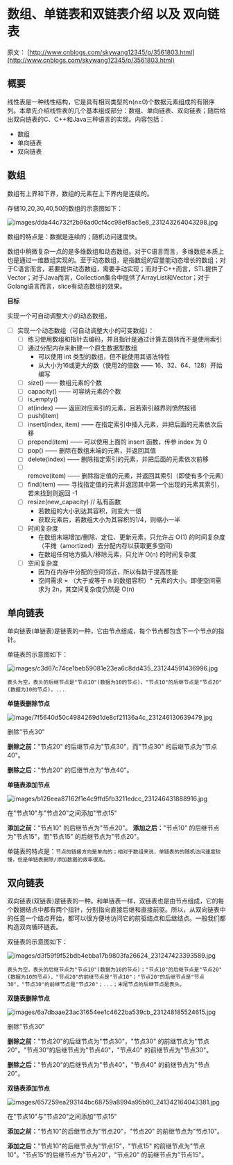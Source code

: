 # 数组、单链表和双链表介绍 以及 双向链表

原文： [http://www.cnblogs.com/skywang12345/p/3561803.html](http://www.cnblogs.com/skywang12345/p/3561803.html)

## 概要

线性表是一种线性结构，它是具有相同类型的n(n≥0)个数据元素组成的有限序列。本章先介绍线性表的几个基本组成部分：数组、单向链表、双向链表；随后给出双向链表的C、C++和Java三种语言的实现。内容包括：

- 数组
- 单向链表
- 双向链表

## 数组

数组有上界和下界，数组的元素在上下界内是连续的。

存储10,20,30,40,50的数组的示意图如下：

![images/dda44c732f2b96ad0cf4cc98ef8ac5e8_231243264043298.jpg](images/dda44c732f2b96ad0cf4cc98ef8ac5e8_231243264043298.jpg)

数组的特点是：数据是连续的；随机访问速度快。

数组中稍微复杂一点的是多维数组和动态数组。对于C语言而言，多维数组本质上也是通过一维数组实现的。至于动态数组，是指数组的容量能动态增长的数组；对于C语言而言，若要提供动态数组，需要手动实现；而对于C++而言，STL提供了Vector；对于Java而言，Collection集合中提供了ArrayList和Vector；对于Golang语言而言，slice有动态数组的效果。


**目标**

实现一个可自动调整大小的动态数组。

- [ ] 实现一个动态数组（可自动调整大小的可变数组）：
   - [ ] 练习使用数组和指针去编码，并且指针是通过计算去跳转而不是使用索引
   - [ ] 通过分配内存来新建一个原生数据型数组
      - 可以使用 int 类型的数组，但不能使用其语法特性
      - 从大小为16或更大的数（使用2的倍数 —— 16、32、64、128）开始编写
   - [ ] size() —— 数组元素的个数
   - [ ] capacity() —— 可容纳元素的个数
   - [ ] is_empty()
   - [ ] at(index) —— 返回对应索引的元素，且若索引越界则愤然报错
   - [ ] push(item)
   - [ ] insert(index, item) —— 在指定索引中插入元素，并把后面的元素依次后移
   - [ ] prepend(item) —— 可以使用上面的 insert 函数，传参 index 为 0
   - [ ] pop() —— 删除在数组末端的元素，并返回其值
   - [ ] delete(index) —— 删除指定索引的元素，并把后面的元素依次前移
   - [ ] remove(item) —— 删除指定值的元素，并返回其索引（即使有多个元素）
   - [ ] find(item) —— 寻找指定值的元素并返回其中第一个出现的元素其索引，若未找到则返回 -1
   - [ ] resize(new_capacity) // 私有函数
      - 若数组的大小到达其容积，则变大一倍
      - 获取元素后，若数组大小为其容积的1/4，则缩小一半
   - [ ] 时间复杂度
      - 在数组末端增加/删除、定位、更新元素，只允许占 O(1) 的时间复杂度（平摊（amortized）去分配内存以获取更多空间）
      - 在数组任何地方插入/移除元素，只允许 O(n) 的时间复杂度
   - [ ] 空间复杂度
      - 因为在内存中分配的空间邻近，所以有助于提高性能
      - 空间需求 = （大于或等于 n 的数组容积）* 元素的大小。即便空间需求为 2n，其空间复杂度仍然是 O(n)


## 单向链表

单向链表(单链表)是链表的一种，它由节点组成，每个节点都包含下一个节点的指针。

单链表的示意图如下：

![images/c3d67c74ce1beb59081e23ea6c8dd435_231244591436996.jpg](images/c3d67c74ce1beb59081e23ea6c8dd435_231244591436996.jpg)

`表头为空，表头的后继节点是"节点10"(数据为10的节点)，"节点10"的后继节点是"节点20"(数据为10的节点)，...`

**单链表删除节点**

![image/7f5640d50c4984269d1de8cf21136a4c_231246130639479.jpg](images/7f5640d50c4984269d1de8cf21136a4c_231246130639479.jpg)


删除"节点30"

**删除之前：**"节点20" 的后继节点为"节点30"，而"节点30" 的后继节点为"节点40"。

**删除之后：**"节点20" 的后继节点为"节点40"。

**单链表添加节点**

![images/b126eea87162f1e4c9ffd5fb3211edcc_231246431888916.jpg](images/b126eea87162f1e4c9ffd5fb3211edcc_231246431888916.jpg)

在"节点10"与"节点20"之间添加"节点15"

**添加之前：**"节点10" 的后继节点为"节点20"。
**添加之后：**"节点10" 的后继节点为"节点15"，而"节点15" 的后继节点为"节点20"。

单链表的特点是：`节点的链接方向是单向的；相对于数组来说，单链表的的随机访问速度较慢，但是单链表删除/添加数据的效率很高。`

## 双向链表

双向链表(双链表)是链表的一种。和单链表一样，双链表也是由节点组成，它的每个数据结点中都有两个指针，分别指向直接后继和直接前驱。所以，从双向链表中的任意一个结点开始，都可以很方便地访问它的前驱结点和后继结点。一般我们都构造双向循环链表。

双链表的示意图如下：

![images/d3f59f9f52bdb4ebba17b9803fa26624_231247423393589.jpg](images/d3f59f9f52bdb4ebba17b9803fa26624_231247423393589.jpg)

`表头为空，表头的后继节点为"节点10"(数据为10的节点)；"节点10"的后继节点是"节点20"(数据为10的节点)，"节点20"的前继节点是"节点10"；"节点20"的后继节点是"节点30"，"节点30"的前继节点是"节点20"；...；末尾节点的后继节点是表头。`

**双链表删除节点**

![images/6a7dbaae23ac31654ee1c4622ba539cb_231248185524615.jpg](images/6a7dbaae23ac31654ee1c4622ba539cb_231248185524615.jpg)

删除"节点30"

**删除之前：**"节点20"的后继节点为"节点30"，"节点30" 的前继节点为"节点20"。"节点30"的后继节点为"节点40"，"节点40" 的前继节点为"节点30"。

**删除之后：**"节点20"的后继节点为"节点40"，"节点40" 的前继节点为"节点20"。

**双链表添加节点**

![images/657259ea293144bc68759a8994a95b90_241342164043381.jpg](images/657259ea293144bc68759a8994a95b90_241342164043381.jpg)

在"节点10"与"节点20"之间添加"节点15"

**添加之前：**"节点10"的后继节点为"节点20"，"节点20" 的前继节点为"节点10"。

**添加之后：**"节点10"的后继节点为"节点15"，"节点15" 的前继节点为"节点10"。"节点15"的后继节点为"节点20"，"节点20" 的前继节点为"节点15"。











